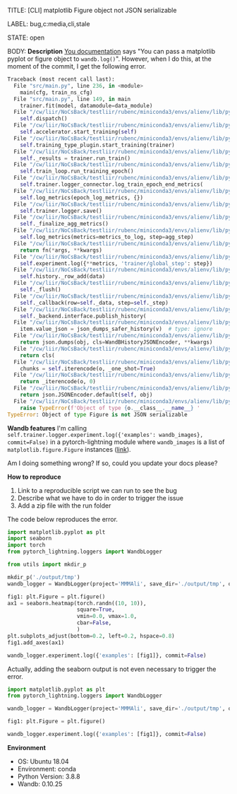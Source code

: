 TITLE:
[CLI] matplotlib Figure object not JSON serializable

LABEL:
bug,c:media,cli,stale

STATE:
open

BODY:
**Description**
[You documentation](https://docs.wandb.ai/library/log#matplotlib) says "You can pass a matplotlib pyplot or figure object to `wandb.log()`". However, when I do this, at the moment of the commit, I get the following error.

```python
Traceback (most recent call last):
  File "src/main.py", line 236, in <module>
    main(cfg, train_ns_cfg)
  File "src/main.py", line 149, in main
    trainer.fit(model, datamodule=data_module)
  File "/cw/liir/NoCsBack/testliir/rubenc/miniconda3/envs/alienv/lib/python3.8/site-packages/pytorch_lightning/trainer/trainer.py", line 499, in fit
    self.dispatch()
  File "/cw/liir/NoCsBack/testliir/rubenc/miniconda3/envs/alienv/lib/python3.8/site-packages/pytorch_lightning/trainer/trainer.py", line 546, in dispatch
    self.accelerator.start_training(self)
  File "/cw/liir/NoCsBack/testliir/rubenc/miniconda3/envs/alienv/lib/python3.8/site-packages/pytorch_lightning/accelerators/accelerator.py", line 73, in start_training
    self.training_type_plugin.start_training(trainer)
  File "/cw/liir/NoCsBack/testliir/rubenc/miniconda3/envs/alienv/lib/python3.8/site-packages/pytorch_lightning/plugins/training_type/training_type_plugin.py", line 114, in start_training
    self._results = trainer.run_train()
  File "/cw/liir/NoCsBack/testliir/rubenc/miniconda3/envs/alienv/lib/python3.8/site-packages/pytorch_lightning/trainer/trainer.py", line 637, in run_train
    self.train_loop.run_training_epoch()
  File "/cw/liir/NoCsBack/testliir/rubenc/miniconda3/envs/alienv/lib/python3.8/site-packages/pytorch_lightning/trainer/training_loop.py", line 560, in run_training_epoch
    self.trainer.logger_connector.log_train_epoch_end_metrics(
  File "/cw/liir/NoCsBack/testliir/rubenc/miniconda3/envs/alienv/lib/python3.8/site-packages/pytorch_lightning/trainer/connectors/logger_connector/logger_connector.py", line 439, in log_train_epoch_end_metrics
    self.log_metrics(epoch_log_metrics, {})
  File "/cw/liir/NoCsBack/testliir/rubenc/miniconda3/envs/alienv/lib/python3.8/site-packages/pytorch_lightning/trainer/connectors/logger_connector/logger_connector.py", line 236, in log_metrics
    self.trainer.logger.save()
  File "/cw/liir/NoCsBack/testliir/rubenc/miniconda3/envs/alienv/lib/python3.8/site-packages/pytorch_lightning/loggers/base.py", line 304, in save
    self._finalize_agg_metrics()
  File "/cw/liir/NoCsBack/testliir/rubenc/miniconda3/envs/alienv/lib/python3.8/site-packages/pytorch_lightning/loggers/base.py", line 145, in _finalize_agg_metrics
    self.log_metrics(metrics=metrics_to_log, step=agg_step)
  File "/cw/liir/NoCsBack/testliir/rubenc/miniconda3/envs/alienv/lib/python3.8/site-packages/pytorch_lightning/utilities/distributed.py", line 42, in wrapped_fn
    return fn(*args, **kwargs)
  File "/cw/liir/NoCsBack/testliir/rubenc/miniconda3/envs/alienv/lib/python3.8/site-packages/pytorch_lightning/loggers/wandb.py", line 192, in log_metrics
    self.experiment.log({**metrics, 'trainer/global_step': step})
  File "/cw/liir/NoCsBack/testliir/rubenc/miniconda3/envs/alienv/lib/python3.8/site-packages/wandb/sdk/wandb_run.py", line 1055, in log
    self.history._row_add(data)
  File "/cw/liir/NoCsBack/testliir/rubenc/miniconda3/envs/alienv/lib/python3.8/site-packages/wandb/sdk/wandb_history.py", line 44, in _row_add
    self._flush()
  File "/cw/liir/NoCsBack/testliir/rubenc/miniconda3/envs/alienv/lib/python3.8/site-packages/wandb/sdk/wandb_history.py", line 59, in _flush
    self._callback(row=self._data, step=self._step)
  File "/cw/liir/NoCsBack/testliir/rubenc/miniconda3/envs/alienv/lib/python3.8/site-packages/wandb/sdk/wandb_run.py", line 805, in _history_callback
    self._backend.interface.publish_history(
  File "/cw/liir/NoCsBack/testliir/rubenc/miniconda3/envs/alienv/lib/python3.8/site-packages/wandb/sdk/interface/interface.py", line 226, in publish_history
    item.value_json = json_dumps_safer_history(v)  # type: ignore
  File "/cw/liir/NoCsBack/testliir/rubenc/miniconda3/envs/alienv/lib/python3.8/site-packages/wandb/util.py", line 655, in json_dumps_safer_history
    return json.dumps(obj, cls=WandBHistoryJSONEncoder, **kwargs)
  File "/cw/liir/NoCsBack/testliir/rubenc/miniconda3/envs/alienv/lib/python3.8/json/__init__.py", line 234, in dumps
    return cls(
  File "/cw/liir/NoCsBack/testliir/rubenc/miniconda3/envs/alienv/lib/python3.8/json/encoder.py", line 199, in encode
    chunks = self.iterencode(o, _one_shot=True)
  File "/cw/liir/NoCsBack/testliir/rubenc/miniconda3/envs/alienv/lib/python3.8/json/encoder.py", line 257, in iterencode
    return _iterencode(o, 0)
  File "/cw/liir/NoCsBack/testliir/rubenc/miniconda3/envs/alienv/lib/python3.8/site-packages/wandb/util.py", line 622, in default
    return json.JSONEncoder.default(self, obj)
  File "/cw/liir/NoCsBack/testliir/rubenc/miniconda3/envs/alienv/lib/python3.8/json/encoder.py", line 179, in default
    raise TypeError(f'Object of type {o.__class__.__name__} '
TypeError: Object of type Figure is not JSON serializable

```

**Wandb features**
I'm calling `self.trainer.logger.experiment.log({'examples': wandb_images}, commit=False)` in a pytorch-lightning module where `wandb_images` is a list of `matplotlib.figure.Figure` instances ([link](https://matplotlib.org/stable/api/figure_api.html#matplotlib.figure.Figure)).

Am I doing something wrong? If so, could you update your docs please?

**How to reproduce**
1. Link to a reproducible script we can run to see the bug
2. Describe what we have to do in order to trigger the issue
3. Add a zip file with the run folder 

The code below reproduces the error.

```python
import matplotlib.pyplot as plt
import seaborn
import torch
from pytorch_lightning.loggers import WandbLogger

from utils import mkdir_p

mkdir_p('./output/tmp')
wandb_logger = WandbLogger(project='MMMAli', save_dir='./output/tmp', offline=True)

fig1: plt.Figure = plt.figure()
ax1 = seaborn.heatmap(torch.randn((10, 10)),
                      square=True,
                      vmin=0.0, vmax=1.0,
                      cbar=False,
                      )
plt.subplots_adjust(bottom=0.2, left=0.2, hspace=0.8)
fig1.add_axes(ax1)

wandb_logger.experiment.log({'examples': [fig1]}, commit=False)
```
Actually, adding the seaborn output is not even necessary to trigger the error.

```python
import matplotlib.pyplot as plt
from pytorch_lightning.loggers import WandbLogger

wandb_logger = WandbLogger(project='MMMAli', save_dir='./output/tmp', offline=True)

fig1: plt.Figure = plt.figure()

wandb_logger.experiment.log({'examples': [fig1]}, commit=False)
```

**Environment**
- OS: Ubuntu 18.04
- Environment: conda
- Python Version: 3.8.8
- Wandb: 0.10.25


